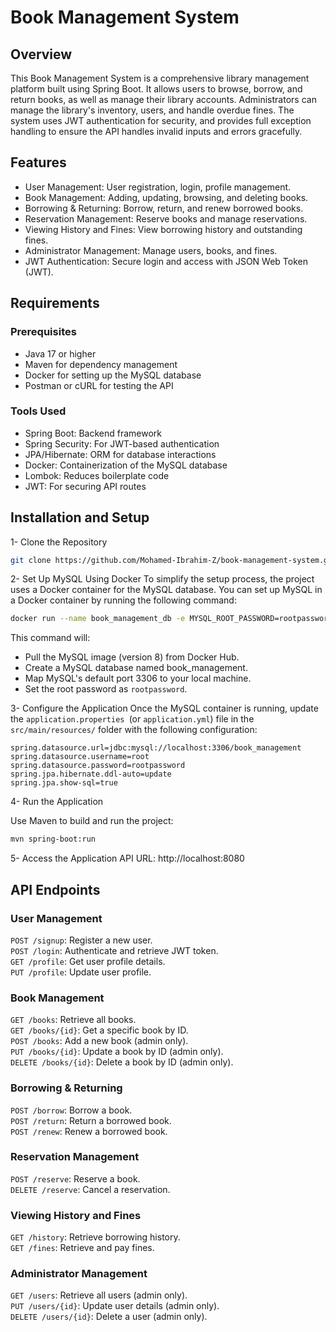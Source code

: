 # Book Management System

## Overview

This Book Management System is a comprehensive library management platform built using Spring Boot. It allows users to browse, borrow, and return books, as well as manage their library accounts. Administrators can manage the library's inventory, users, and handle overdue fines. The system uses JWT authentication for security, and provides full exception handling to ensure the API handles invalid inputs and errors gracefully.

## Features

- User Management: User registration, login, profile management.
- Book Management: Adding, updating, browsing, and deleting books.
- Borrowing & Returning: Borrow, return, and renew borrowed books.
- Reservation Management: Reserve books and manage reservations.
- Viewing History and Fines: View borrowing history and outstanding fines.
- Administrator Management: Manage users, books, and fines.
- JWT Authentication: Secure login and access with JSON Web Token (JWT).

## Requirements

### Prerequisites

- Java 17 or higher
- Maven for dependency management
- Docker for setting up the MySQL database
- Postman or cURL for testing the API

### Tools Used

- Spring Boot: Backend framework
- Spring Security: For JWT-based authentication
- JPA/Hibernate: ORM for database interactions
- Docker: Containerization of the MySQL database
- Lombok: Reduces boilerplate code
- JWT: For securing API routes

## Installation and Setup

1- Clone the Repository

```bash
git clone https://github.com/Mohamed-Ibrahim-Z/book-management-system.git
```

2- Set Up MySQL Using Docker
To simplify the setup process, the project uses a Docker container for the MySQL database. You can set up MySQL in a Docker container by running the following command:

```bash
docker run --name book_management_db -e MYSQL_ROOT_PASSWORD=rootpassword -e MYSQL_DATABASE=book_management -p 3306:3306 -d
```

This command will:

- Pull the MySQL image (version 8) from Docker Hub.
- Create a MySQL database named book_management.
- Map MySQL's default port 3306 to your local machine.
- Set the root password as `rootpassword`.

3- Configure the Application
Once the MySQL container is running, update the `application.properties `(or `application.yml`) file in the `src/main/resources/` folder with the following configuration:

```properties
spring.datasource.url=jdbc:mysql://localhost:3306/book_management
spring.datasource.username=root
spring.datasource.password=rootpassword
spring.jpa.hibernate.ddl-auto=update
spring.jpa.show-sql=true
```

4- Run the Application

Use Maven to build and run the project:

```bash
mvn spring-boot:run
```

5- Access the Application
API URL: http://localhost:8080

## API Endpoints

### User Management

`POST /signup`: Register a new user.  
`POST /login`: Authenticate and retrieve JWT token.  
`GET /profile`: Get user profile details.  
`PUT /profile`: Update user profile.

### Book Management

`GET /books`: Retrieve all books.  
`GET /books/{id}`: Get a specific book by ID.  
`POST /books`: Add a new book (admin only).  
`PUT /books/{id}`: Update a book by ID (admin only).  
`DELETE /books/{id}`: Delete a book by ID (admin only).

### Borrowing & Returning

`POST /borrow`: Borrow a book.  
`POST /return`: Return a borrowed book.  
`POST /renew`: Renew a borrowed book.

### Reservation Management

`POST /reserve`: Reserve a book.  
`DELETE /reserve`: Cancel a reservation.

### Viewing History and Fines

`GET /history`: Retrieve borrowing history.  
`GET /fines`: Retrieve and pay fines.

### Administrator Management

`GET /users`: Retrieve all users (admin only).  
`PUT /users/{id}`: Update user details (admin only).  
`DELETE /users/{id}`: Delete a user (admin only).
